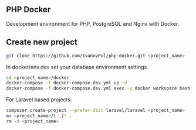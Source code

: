 ## PHP Docker
Development environment for PHP, PostgreSQL and Nginx with Docker.

## Create new project
```bash
git clone https://github.com/IvanovPvl/php-docker.git <project_name>
```

In docker/env.dev set your database environment settings.

```bash
cd <project_name>/docker
docker-compose -f docker-compose.dev.yml up -d
docker-compose -f docker-compose.dev.yml exec -u docker workspace bash
```

For Laravel based projects:
```bash
composer create-project --prefer-dist laravel/laravel <project_name>
mv <project_name>/{.,}* .
rm -d <project_name>
```
